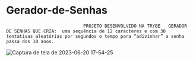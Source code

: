 # Gerador-de-Senhas
                                 PROJETO DESENVOLVIDO NA TRYBE   GERADOR DE SENHAS QUE CRIA:  uma sequência de 12 caracteres e com 30 tentativas aleatórias por segundos o tempo para “adivinhar” a senha passa dos 10 anos.
                                 
![Captura de tela de 2023-06-20 17-54-25](https://github.com/KainanOlimpio/Gerador-de-Senhas/assets/131393368/e8ed26a1-b21f-4428-a0f7-1adf45dc65ac)
